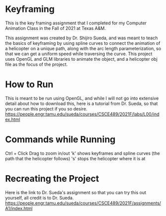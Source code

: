 # Keyframing
This is the key framing assignment that I completed for my Computer Animation Class in the Fall of 2021 at Texas A&amp;M.

This assignment was created by Dr. Shijiro Sueda, and was meant to teach the basics of keyframing by using spline curves to connect the animation of a helicopter on a unique path, along with the arc length parameterization, so that we can get a uniform speed while traversing the curve. This project uses OpenGL and GLM libraries to animate the object, and a helicopter obj file as the focus of the project.

# How to Run
This is meant to be run using OpenGL, and while I will not go into extensive detail about how to download this, here is a tutorial from Dr. Sueda, so that you can run this project if you so desire. https://people.engr.tamu.edu/sueda/courses/CSCE489/2021F/labs/L00/index.html

# Commands while Running
Ctrl + Click Drag to zoom in/out
'k' shows keyframes and spline curves (the path that the helicopter follows)
's' stops the helicopter where it is at

# Recreating the Project
Here is the link to Dr. Sueda's assignment so that you can try this out yourself, all credit is to Dr. Sueda.
https://people.engr.tamu.edu/sueda/courses/CSCE489/2021F/assignments/A1/index.html
